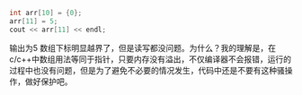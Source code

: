 ```c++
int arr[10] = {0};
arr[11] = 5;
cout << arr[11] << endl;
```
输出为5
数组下标明显越界了，但是读写都没问题。为什么？我的理解是，在c/c++中数组用法等同于指针，只要内存没有溢出，不仅编译器不会报错，运行的过程中也没有问题，但是为了避免不必要的情况发生，代码中还是不要有这种骚操作，做好保护吧。
